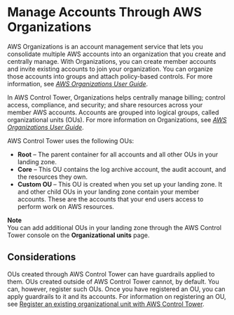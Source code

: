 # Manage Accounts Through AWS Organizations<a name="organizations"></a>

AWS Organizations is an account management service that lets you consolidate multiple AWS accounts into an organization that you create and centrally manage\. With Organizations, you can create member accounts and invite existing accounts to join your organization\. You can organize those accounts into groups and attach policy\-based controls\. For more information, see *[AWS Organizations User Guide](https://docs.aws.amazon.com/organizations/latest/userguide/)*\.

In AWS Control Tower, Organizations helps centrally manage billing; control access, compliance, and security; and share resources across your member AWS accounts\. Accounts are grouped into logical groups, called organizational units \(OUs\)\. For more information on Organizations, see *[AWS Organizations User Guide](https://docs.aws.amazon.com/organizations/latest/userguide/)*\.

AWS Control Tower uses the following OUs:
+ **Root** – The parent container for all accounts and all other OUs in your landing zone\.
+ **Core** – This OU contains the log archive account, the audit account, and the resources they own\.
+ **Custom OU** – This OU is created when you set up your landing zone\. It and other child OUs in your landing zone contain your member accounts\. These are the accounts that your end users access to perform work on AWS resources\.

**Note**  
You can add additional OUs in your landing zone through the AWS Control Tower console on the **Organizational units** page\.

## Considerations<a name="ou-considerations"></a>

OUs created through AWS Control Tower can have guardrails applied to them\. OUs created outside of AWS Control Tower cannot, by default\. You can, however, register such OUs\. Once you have registered an OU, you can apply guardrails to it and its accounts\. For information on registering an OU, see [Register an existing organizational unit with AWS Control Tower](importing-existing.md)\.